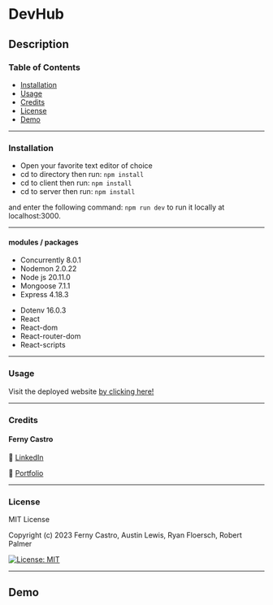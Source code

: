 # DevHub

## Description

### Table of Contents

- [Installation](#installation)
- [Usage](#usage)
- [Credits](#credits)
- [License](#license)
- [Demo](#demo)

---

### Installation

- Open your favorite text editor of choice
- cd to directory then run:
`` npm install ``
- cd to client then run:
`` npm install ``
- cd to server then run:
`` npm install ``

and enter the following command:
   ``npm run dev`` to run it locally at localhost:3000.

---

#### modules / packages

- Concurrently 8.0.1
- Nodemon 2.0.22
- Node js 20.11.0
- Mongoose 7.1.1
- Express 4.18.3
<!-- - Express-session 1.17.3 -->
<!-- - Cookie-parser  1.4.6 -->
<!-- - Bcrypt 5.1.0 -->
- Dotenv 16.0.3
- React
- React-dom
- React-router-dom
- React-scripts

---

### Usage

Visit the deployed website [by clicking here!]()

---

### Credits

#### Ferny Castro

🔗 [LinkedIn](https://www.linkedin.com/in/ferny-castro/)

🔗 [Portfolio](https://www.linkedin.com/in/ferny-castro/)

---

### License

MIT License

Copyright (c) 2023 Ferny Castro, Austin Lewis, Ryan Floersch, Robert Palmer

[![License: MIT](https://img.shields.io/badge/License-MIT-yellow.svg)](https://opensource.org/licenses/MIT)

---

## Demo
